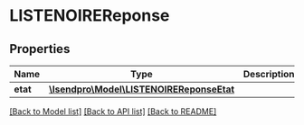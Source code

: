 # LISTENOIREReponse

## Properties
Name | Type | Description | Notes
------------ | ------------- | ------------- | -------------
**etat** | [**\Isendpro\Model\LISTENOIREReponseEtat**](LISTENOIREReponseEtat.md) |  | [optional] 

[[Back to Model list]](../README.md#documentation-for-models) [[Back to API list]](../README.md#documentation-for-api-endpoints) [[Back to README]](../README.md)


